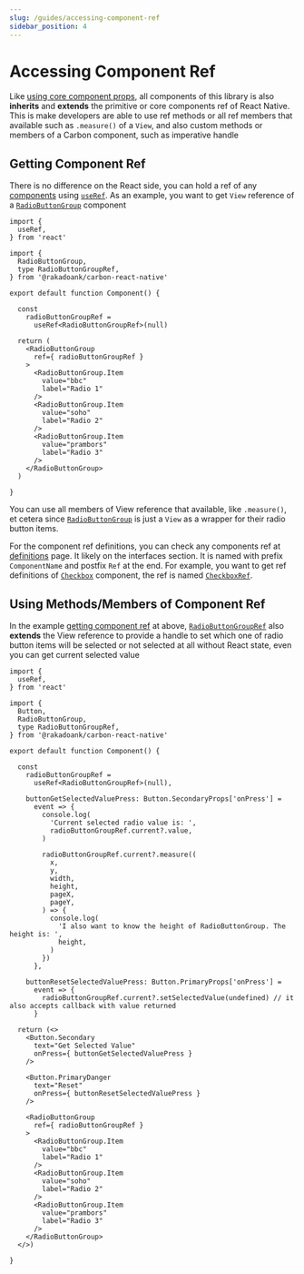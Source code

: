 ```yaml
---
slug: /guides/accessing-component-ref
sidebar_position: 4
---
```


# Accessing Component Ref

Like [using core component props](./using-core-component-props.md), all components of this library is also **inherits** and **extends** the primitive or core components ref of React Native. This is make developers are able to use ref methods or all ref members that available such as `.measure()` of a `View`, and also custom methods or members of a Carbon component, such as imperative handle

## Getting Component Ref

There is no difference on the React side, you can hold a ref of any [components](../components/index.md) using [`useRef`](https://react.dev/reference/react/useRef). As an example, you want to get `View` reference of a [`RadioButtonGroup`](../components/radio-button-group/index.md) component

```tsx
import {
  useRef,
} from 'react'

import {
  RadioButtonGroup,
  type RadioButtonGroupRef,
} from '@rakadoank/carbon-react-native'

export default function Component() {

  const
    radioButtonGroupRef =
      useRef<RadioButtonGroupRef>(null)

  return (
    <RadioButtonGroup
      ref={ radioButtonGroupRef }
    >
      <RadioButtonGroup.Item
        value="bbc"
        label="Radio 1"
      />
      <RadioButtonGroup.Item
        value="soho"
        label="Radio 2"
      />
      <RadioButtonGroup.Item
        value="prambors"
        label="Radio 3"
      />
    </RadioButtonGroup>
  )

}
```

You can use all members of View reference that available, like `.measure()`, et cetera since [`RadioButtonGroup`](../definitions/functions/RadioButtonGroup.md) is just a `View` as a wrapper for their radio button items.

For the component ref definitions, you can check any components ref at [definitions](../definitions/index.md) page. It likely on the interfaces section. It is named with prefix `ComponentName` and postfix `Ref` at the end. For example, you want to get ref definitions of [`Checkbox`](../definitions/functions/Checkbox.md) component, the ref is named [`CheckboxRef`](../definitions/interfaces/CheckboxRef.md).

## Using Methods/Members of Component Ref

In the example [getting component ref](#getting-component-ref) at above, [`RadioButtonGroupRef`](../definitions/interfaces/RadioButtonGroupRef.md) also **extends** the View reference to provide a handle to set which one of radio button items will be selected or not selected at all without React state, even you can get current selected value

```tsx
import {
  useRef,
} from 'react'

import {
  Button,
  RadioButtonGroup,
  type RadioButtonGroupRef,
} from '@rakadoank/carbon-react-native'

export default function Component() {

  const
    radioButtonGroupRef =
      useRef<RadioButtonGroupRef>(null),

    buttonGetSelectedValuePress: Button.SecondaryProps['onPress'] =
      event => {
        console.log(
          'Current selected radio value is: ',
          radioButtonGroupRef.current?.value,
        )

        radioButtonGroupRef.current?.measure((
          x,
          y,
          width,
          height,
          pageX,
          pageY,
        ) => {
          console.log(
            'I also want to know the height of RadioButtonGroup. The height is: ',
            height,
          )
        })
      },

    buttonResetSelectedValuePress: Button.PrimaryProps['onPress'] =
      event => {
        radioButtonGroupRef.current?.setSelectedValue(undefined) // it also accepts callback with value returned
      }

  return (<>
    <Button.Secondary
      text="Get Selected Value"
      onPress={ buttonGetSelectedValuePress }
    />

    <Button.PrimaryDanger
      text="Reset"
      onPress={ buttonResetSelectedValuePress }
    />

    <RadioButtonGroup
      ref={ radioButtonGroupRef }
    >
      <RadioButtonGroup.Item
        value="bbc"
        label="Radio 1"
      />
      <RadioButtonGroup.Item
        value="soho"
        label="Radio 2"
      />
      <RadioButtonGroup.Item
        value="prambors"
        label="Radio 3"
      />
    </RadioButtonGroup>
  </>)

}
```